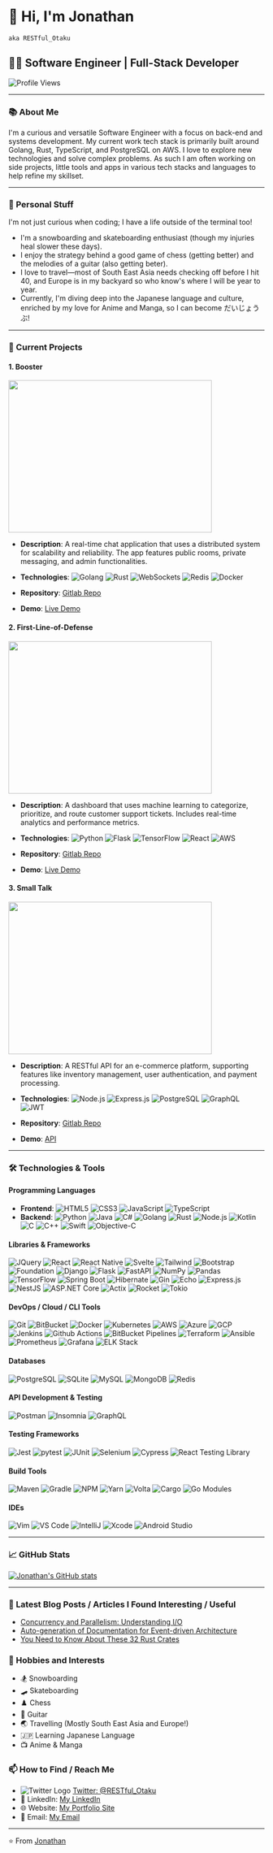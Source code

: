 # 👋 Hi, I'm Jonathan 

`aka RESTful_Otaku`

## 👨‍💻 Software Engineer | Full-Stack Developer

![Profile Views](https://komarev.com/ghpvc/?username=RESTful-Otaku)

---

### 📚 About Me

I'm a curious and versatile Software Engineer with a focus on back-end and systems development. My current work tech stack is primarily built around Golang, Rust, TypeScript, and PostgreSQL on AWS. I love to explore new technologies and solve complex problems. As such I am often working on side projects, little tools and apps in various tech stacks and languages to help refine my skillset. 

---

### 🌱 Personal Stuff

I'm not just curious when coding; I have a life outside of the terminal too! 
* I'm a snowboarding and skateboarding enthusiast (though my injuries heal slower these days).
* I enjoy the strategy behind a good game of chess (getting better) and the melodies of a guitar (also getting beter).
* I love to travel—most of South East Asia needs checking off before I hit 40, and Europe is in my backyard so who know's where I will be year to year.
* Currently, I'm diving deep into the Japanese language and culture, enriched by my love for Anime and Manga, so I can become だいじょうぶ!

---

### 🎯 Current Projects

#### 1. **Booster**

  <img src="https://cdn.pixabay.com/photo/2014/07/01/15/40/balloon-381334_1280.png" width="400" height="300">
  
  - **Description**: A real-time chat application that uses a distributed system for scalability and reliability. The app features public rooms, private messaging, and admin functionalities.
  
  - **Technologies**: 
    ![Golang](https://img.shields.io/badge/-Golang-00ADD8?style=flat-square&logo=go&logoColor=white) 
    ![Rust](https://img.shields.io/badge/-Rust-black?style=flat-square&logo=rust) 
    ![WebSockets](https://img.shields.io/badge/-WebSockets-2C8EBB?style=flat-square)
    ![Redis](https://img.shields.io/badge/-Redis-DC382D?style=flat-square&logo=redis&logoColor=white)
    ![Docker](https://img.shields.io/badge/-Docker-2496ED?style=flat-square&logo=docker&logoColor=white)
  
  - **Repository**: [Gitlab Repo](https://gitlab.com/j-m-harrison/booster)
  - **Demo**: [Live Demo](https://gitlab.com/j-m-harrison/booster)

#### 2. **First-Line-of-Defense**

  <img src="https://cdn.pixabay.com/photo/2021/09/15/08/13/chatbot-6626193_1280.png" width="400" height="300">
  
  - **Description**: A dashboard that uses machine learning to categorize, prioritize, and route customer support tickets. Includes real-time analytics and performance metrics.
  
  - **Technologies**: 
    ![Python](https://img.shields.io/badge/-Python-3776AB?style=flat-square&logo=python&logoColor=white) 
    ![Flask](https://img.shields.io/badge/-Flask-000000?style=flat-square&logo=flask) 
    ![TensorFlow](https://img.shields.io/badge/-TensorFlow-FF6F00?style=flat-square&logo=tensorflow)
    ![React](https://img.shields.io/badge/-React-61DAFB?style=flat-square&logo=react&logoColor=white)
    ![AWS](https://img.shields.io/badge/-AWS-232F3E?style=flat-square&logo=amazon-aws&logoColor=white)
  
  - **Repository**: [Gitlab Repo](https://gitlab.com/j-m-harrison/covid19-tracker)
  - **Demo**: [Live Demo](https://covid-19-tracker-b6944.web.app/)

#### 3. **Small Talk**

  <img src="https://cdn.pixabay.com/photo/2016/08/20/06/44/e-commerce-1606962_1280.png" width="400" height="300">
  
  - **Description**: A RESTful API for an e-commerce platform, supporting features like inventory management, user authentication, and payment processing.
  
  - **Technologies**: 
    ![Node.js](https://img.shields.io/badge/-Node.js-339933?style=flat-square&logo=node.js&logoColor=white) 
    ![Express.js](https://img.shields.io/badge/-Express.js-000000?style=flat-square&logo=express)
    ![PostgreSQL](https://img.shields.io/badge/-PostgreSQL-4169E1?style=flat-square&logo=postgresql&logoColor=white)
    ![GraphQL](https://img.shields.io/badge/-GraphQL-E434AA?style=flat-square&logo=graphql&logoColor=white)
    ![JWT](https://img.shields.io/badge/-JWT-000000?style=flat-square&logo=json-web-tokens)
  
  - **Repository**: [Gitlab Repo](https://gitlab.com/j-m-harrison/small-talk)
  - **Demo**: [API](https://tonal-f1490.web.app/)

---

### 🛠️ Technologies & Tools

#### Programming Languages

- **Frontend**:
    ![HTML5](https://img.shields.io/badge/-HTML5-E34F26?style=flat-square&logo=html5&logoColor=white)
    ![CSS3](https://img.shields.io/badge/-CSS3-1572B6?style=flat-square&logo=css3)
    ![JavaScript](https://img.shields.io/badge/-JavaScript-black?style=flat-square&logo=javascript)
    ![TypeScript](https://img.shields.io/badge/-TypeScript-007ACC?style=flat-square&logo=typescript)
- **Backend**:
    ![Python](https://img.shields.io/badge/-Python-3776AB?style=flat-square&logo=python&logoColor=white)
    ![Java](https://img.shields.io/badge/-Java-007396?style=flat-square&logo=java)
    ![C#](https://img.shields.io/badge/-C%23-239120?style=flat-square&logo=c-sharp&logoColor=white)
    ![Golang](https://img.shields.io/badge/-Golang-00ADD8?style=flat-square&logo=go&logoColor=white)
    ![Rust](https://img.shields.io/badge/-Rust-black?style=flat-square&logo=rust)
    ![Node.js](https://img.shields.io/badge/-Node.js-339933?style=flat-square&logo=node.js&logoColor=white)
    ![Kotlin](https://img.shields.io/badge/-Kotlin-0095D5?style=flat-square&logo=kotlin&logoColor=white)
    ![C](https://img.shields.io/badge/-C-A8B9CC?style=flat-square&logo=c)
    ![C++](https://img.shields.io/badge/-C++-00599C?style=flat-square&logo=cplusplus)
    ![Swift](https://img.shields.io/badge/-Swift-FA7343?style=flat-square&logo=swift)
    ![Objective-C](https://img.shields.io/badge/-Objective--C-43853D?style=flat-square)

#### Libraries & Frameworks

  ![JQuery](https://img.shields.io/badge/-JQuery-0769AD?style=flat-square&logo=jquery)
  ![React](https://img.shields.io/badge/-React-61DAFB?style=flat-square&logo=react&logoColor=white)
  ![React Native](https://img.shields.io/badge/-React%20Native-61DAFB?style=flat-square&logo=react&logoColor=white)
  ![Svelte](https://img.shields.io/badge/-Svelte-FF3E00?style=flat-square&logo=svelte&logoColor=white)
  ![Tailwind](https://img.shields.io/badge/-Tailwind-38B2AC?style=flat-square&logo=tailwind-css&logoColor=white)
  ![Bootstrap](https://img.shields.io/badge/-Bootstrap-7952B3?style=flat-square&logo=bootstrap)
  ![Foundation](https://img.shields.io/badge/-Foundation-ED8B00?style=flat-square&logo=foundation&logoColor=white)
  ![Django](https://img.shields.io/badge/-Django-092E20?style=flat-square&logo=django)
  ![Flask](https://img.shields.io/badge/-Flask-000000?style=flat-square&logo=flask)
  ![FastAPI](https://img.shields.io/badge/-FastAPI-009688?style=flat-square&logo=fastapi)
  ![NumPy](https://img.shields.io/badge/-NumPy-013243?style=flat-square&logo=numpy)
  ![Pandas](https://img.shields.io/badge/-Pandas-150458?style=flat-square&logo=pandas)
  ![TensorFlow](https://img.shields.io/badge/-TensorFlow-FF6F00?style=flat-square&logo=tensorflow)
  ![Spring Boot](https://img.shields.io/badge/-Spring%20Boot-6DB33F?style=flat-square&logo=spring-boot)
  ![Hibernate](https://img.shields.io/badge/-Hibernate-59666C?style=flat-square&logo=hibernate&logoColor=white)
  ![Gin](https://img.shields.io/badge/-Gin-00B1AB?style=flat-square)
  ![Echo](https://img.shields.io/badge/-Echo-7DAA52?style=flat-square)
  ![Express.js](https://img.shields.io/badge/-Express.js-000000?style=flat-square&logo=express)
  ![NestJS](https://img.shields.io/badge/-NestJS-E0234E?style=flat-square&logo=nestjs&logoColor=white)
  ![ASP.NET Core](https://img.shields.io/badge/-ASP.NET%20Core-5C2D91?style=flat-square&logo=.net)
  ![Actix](https://img.shields.io/badge/-Actix-176F6B?style=flat-square)
  ![Rocket](https://img.shields.io/badge/-Rocket-3B6836?style=flat-square)
  ![Tokio](https://img.shields.io/badge/-Tokio-0096EB?style=flat-square&logo=tokio&logoColor=white)

#### DevOps / Cloud / CLI Tools

  ![Git](https://img.shields.io/badge/-Git-F05032?style=flat-square&logo=git&logoColor=white)
  ![BitBucket](https://img.shields.io/badge/-BitBucket-0052CC?style=flat-square&logo=bitbucket)
  ![Docker](https://img.shields.io/badge/-Docker-2496ED?style=flat-square&logo=docker&logoColor=white)
  ![Kubernetes](https://img.shields.io/badge/-Kubernetes-326CE5?style=flat-square&logo=kubernetes&logoColor=white)
  ![AWS](https://img.shields.io/badge/-AWS-232F3E?style=flat-square&logo=amazon-aws&logoColor=white)
  ![Azure](https://img.shields.io/badge/-Azure-0089D6?style=flat-square&logo=microsoft-azure&logoColor=white)
  ![GCP](https://img.shields.io/badge/-GCP-4285F4?style=flat-square&logo=google-cloud&logoColor=white)
  ![Jenkins](https://img.shields.io/badge/-Jenkins-D24939?style=flat-square&logo=jenkins&logoColor=white)
  ![Github Actions](https://img.shields.io/badge/-Github%20Actions-2088FF?style=flat-square&logo=github-actions&logoColor=white)
  ![BitBucket Pipelines](https://img.shields.io/badge/-BitBucket%20Pipelines-0052CC?style=flat-square&logo=bitbucket)
  ![Terraform](https://img.shields.io/badge/-Terraform-623CE4?style=flat-square&logo=terraform&logoColor=white)
  ![Ansible](https://img.shields.io/badge/-Ansible-EE0000?style=flat-square&logo=ansible&logoColor=white)
  ![Prometheus](https://img.shields.io/badge/-Prometheus-E6522C?style=flat-square&logo=prometheus)
  ![Grafana](https://img.shields.io/badge/-Grafana-F46800?style=flat-square&logo=grafana&logoColor=white)
  ![ELK Stack](https://img.shields.io/badge/-ELK%20Stack-005571?style=flat-square&logo=elastic-stack)

#### Databases

  ![PostgreSQL](https://img.shields.io/badge/-PostgreSQL-4169E1?style=flat-square&logo=postgresql&logoColor=white)
  ![SQLite](https://img.shields.io/badge/-SQLite-003B57?style=flat-square&logo=sqlite&logoColor=white)
  ![MySQL](https://img.shields.io/badge/-MySQL-4479A1?style=flat-square&logo=mysql&logoColor=white)
  ![MongoDB](https://img.shields.io/badge/-MongoDB-47A248?style=flat-square&logo=mongodb&logoColor=white)
  ![Redis](https://img.shields.io/badge/-Redis-DC382D?style=flat-square&logo=redis&logoColor=white)

#### API Development & Testing

  ![Postman](https://img.shields.io/badge/-Postman-FF6C37?style=flat-square&logo=postman&logoColor=white)
  ![Insomnia](https://img.shields.io/badge/-Insomnia-5849BE?style=flat-square&logo=insomnia&logoColor=white)
  ![GraphQL](https://img.shields.io/badge/-GraphQL-E434AA?style=flat-square&logo=graphql&logoColor=white)

#### Testing Frameworks

  ![Jest](https://img.shields.io/badge/-Jest-C21325?style=flat-square&logo=jest&logoColor=white)
  ![pytest](https://img.shields.io/badge/-pytest-0A9EDC?style=flat-square&logo=pytest&logoColor=white)
  ![JUnit](https://img.shields.io/badge/-JUnit-25A162?style=flat-square&logo=junit5&logoColor=white)
  ![Selenium](https://img.shields.io/badge/-Selenium-43B02A?style=flat-square&logo=selenium&logoColor=white)
  ![Cypress](https://img.shields.io/badge/-Cypress-17202C?style=flat-square&logo=cypress&logoColor=white)
  ![React Testing Library](https://img.shields.io/badge/-React%20Testing%20Library-61DAFB?style=flat-square&logo=testing-library&logoColor=white)

#### Build Tools

  ![Maven](https://img.shields.io/badge/-Maven-C71A36?style=flat-square&logo=apache-maven&logoColor=white)
  ![Gradle](https://img.shields.io/badge/-Gradle-02303A?style=flat-square&logo=gradle)
  ![NPM](https://img.shields.io/badge/-NPM-CB3837?style=flat-square&logo=npm)
  ![Yarn](https://img.shields.io/badge/-Yarn-2C8EBB?style=flat-square&logo=yarn&logoColor=white)
  ![Volta](https://img.shields.io/badge/-Volta-58575D?style=flat-square)
  ![Cargo](https://img.shields.io/badge/-Cargo-000000?style=flat-square&logo=cargo)
  ![Go Modules](https://img.shields.io/badge/-Go%20Modules-00ADD8?style=flat-square&logo=go&logoColor=white)

#### IDEs

  ![Vim](https://img.shields.io/badge/-Vim-019733?style=flat-square&logo=vim&logoColor=white)
  ![VS Code](https://img.shields.io/badge/-VS%20Code-007ACC?style=flat-square&logo=visual-studio-code&logoColor=white)
  ![IntelliJ](https://img.shields.io/badge/-IntelliJ%20IDEA-000000?style=flat-square&logo=intellij-idea&logoColor=white)
  ![Xcode](https://img.shields.io/badge/-Xcode-147EFB?style=flat-square&logo=xcode&logoColor=white)
  ![Android Studio](https://img.shields.io/badge/-Android%20Studio-3DDC84?style=flat-square&logo=android-studio&logoColor=white)

---

### 📈 GitHub Stats

[![Jonathan's GitHub stats](https://github-readme-stats.vercel.app/api?username=RESTful-Otaku)](https://github.com/RESTful-Otaku/github-readme-stats)

---

### 📝 Latest Blog Posts / Articles I Found Interesting / Useful
- [Concurrency and Parallelism: Understanding I/O](https://blog.risingstack.com/concurrency-and-parallelism-understanding-i-o/)
- [Auto-generation of Documentation for Event-driven Architecture](https://hackernoon.com/auto-generation-of-documentation-for-event-driven-architecture)
- [You Need to Know About These 32 Rust Crates](https://hackernoon.com/you-need-to-know-about-these-32-rust-crates)

### 🎨 Hobbies and Interests

- 🏂 Snowboarding
- 🛹 Skateboarding
- ♟️ Chess
- 🎸 Guitar
- 🌏 Travelling (Mostly South East Asia and Europe!)
- 🇯🇵 Learning Japanese Language
- 📺 Anime & Manga

### 📫 How to Find / Reach Me

- ![Twitter Logo](https://img.shields.io/twitter/url?label=Follow%20%40RESTful_Otaku&style=social&url=https%3A%2F%2Ftwitter.com%2FRESTful_Otaku) [Twitter: @RESTful_Otaku](https://twitter.com/RESTful_Otaku)
- 🔗 LinkedIn: [My LinkedIn](https://www.linkedin.com/in/jonathan-harrison-restfulotkau/)
- 🌐 Website: [My Portfolio Site](https://portfolio-site-a770f.web.app/)
- 📧 Email: [My Email](mailto:j-m-harrison@proton.me)

---

⭐️ From [Jonathan](https://github.com/[RESTful-Otaku])
